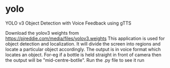 # yolo
YOLO v3 Object Detection with Voice Feedback using gTTS

Download the yolov3 weights from
https://pjreddie.com/media/files/yolov3.weights
This application is used for object detection and localization. It will divide the screen into regions and locate a particular object accordingly. The output is in voice format which locates an object. For-eg if a bottle is held straight in front of camera then the output will be "mid-centre-botlle".
Run the .py file to see it run
